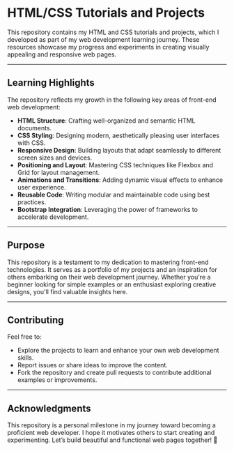 # HTML/CSS Tutorials and Projects

This repository contains my HTML and CSS tutorials and projects, which I developed as part of my web development learning journey. These resources showcase my progress and experiments in creating visually appealing and responsive web pages.

---

## Learning Highlights

The repository reflects my growth in the following key areas of front-end web development:

- **HTML Structure**: Crafting well-organized and semantic HTML documents.
- **CSS Styling**: Designing modern, aesthetically pleasing user interfaces with CSS.
- **Responsive Design**: Building layouts that adapt seamlessly to different screen sizes and devices.
- **Positioning and Layout**: Mastering CSS techniques like Flexbox and Grid for layout management.
- **Animations and Transitions**: Adding dynamic visual effects to enhance user experience.
- **Reusable Code**: Writing modular and maintainable code using best practices.
- **Bootstrap Integration**: Leveraging the power of frameworks to accelerate development.

---

## Purpose

This repository is a testament to my dedication to mastering front-end technologies. It serves as a portfolio of my projects and an inspiration for others embarking on their web development journey. Whether you're a beginner looking for simple examples or an enthusiast exploring creative designs, you'll find valuable insights here.

---

## Contributing

Feel free to:

- Explore the projects to learn and enhance your own web development skills.
- Report issues or share ideas to improve the content.
- Fork the repository and create pull requests to contribute additional examples or improvements.

---

## Acknowledgments

This repository is a personal milestone in my journey toward becoming a proficient web developer. I hope it motivates others to start creating and experimenting. Let’s build beautiful and functional web pages together! 🌟
